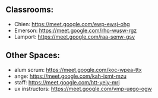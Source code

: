 Classrooms:
---

- Chien: https://meet.google.com/ewp-ewsj-ohg
- Emerson: https://meet.google.com/rho-wusw-rgz 
- Lamport: https://meet.google.com/raa-senw-gsv

Other Spaces:
---

- alum scrum: https://meet.google.com/koc-wpea-ttx 
- ange: https://meet.google.com/kah-ixmt-mzu
- staff: https://meet.google.com/htt-yeiy-mrj
- ux instructors: https://meet.google.com/vmp-uego-ogw